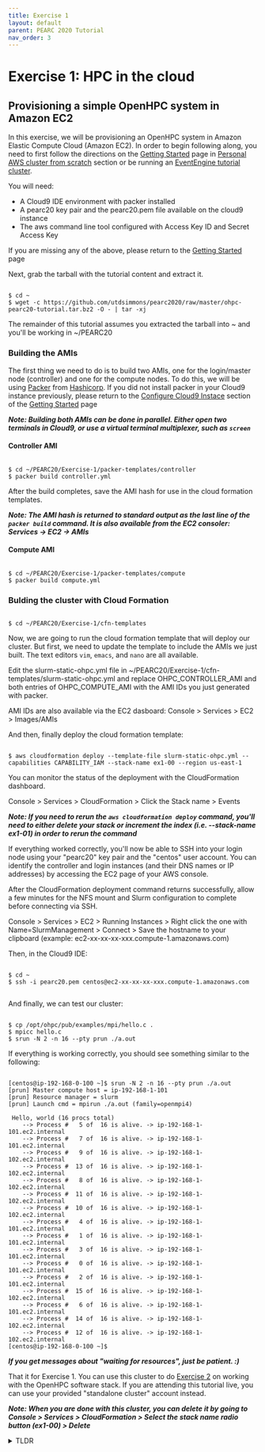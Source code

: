 ```yaml
---
title: Exercise 1
layout: default
parent: PEARC 2020 Tutorial
nav_order: 3
---
```



# Exercise 1: HPC in the cloud
## Provisioning a simple OpenHPC system in Amazon EC2


In this exercise, we will be provisioning an OpenHPC system in Amazon Elastic Compute Cloud (Amazon EC2). 
In order to begin following along, you need to first follow the directions on the [Getting Started](getting-started.html) page in [Personal AWS cluster from scratch](getting-started.html#personal-aws-cluster-from-scratch) section or be running an [EventEngine tutorial cluster](getting-started.html#eventengine-tutorial-cluster). 

You will need:

* A Cloud9 IDE environment with packer installed
* A pearc20 key pair and the pearc20.pem file available on the cloud9 instance
* The aws command line tool configured with Access Key ID and Secret Access Key

If you are missing any of the above, please return to the [Getting Started](getting-started.html) page


Next, grab the tarball with the tutorial content and extract it.

~~~

$ cd ~
$ wget -c https://github.com/utdsimmons/pearc2020/raw/master/ohpc-pearc20-tutorial.tar.bz2 -O - | tar -xj

~~~

The remainder of this tutorial assumes you extracted the tarball into ~ and you'll be working in ~/PEARC20



### Building the AMIs

The first thing we need to do is to build two AMIs, one for the login/master node (controller) and one for the compute nodes.
To do this, we will be using [Packer](https://www.packer.io/) from [Hashicorp](https://www.hashicorp.com/). 
If you did not install packer in your Cloud9 instance previously, please return to the [Configure Cloud9 Instace](getting-started.html#create-and-configure-cloud9-instance) section of the [Getting Started](getting-started.html) page

***Note: Building both AMIs can be done in parallel. Either open two terminals in Cloud9, or use a virtual terminal multiplexer, such as `screen`***

#### Controller AMI

~~~

$ cd ~/PEARC20/Exercise-1/packer-templates/controller
$ packer build controller.yml

~~~

After the build completes, save the AMI hash for use in the cloud formation templates.


***Note: The AMI hash is returned to standard output as the last line of the `packer build` command. It is also available from the EC2 consoler: Services -> EC2 -> AMIs***

#### Compute AMI

~~~

$ cd ~/PEARC20/Exercise-1/packer-templates/compute
$ packer build compute.yml

~~~

### Bulding the cluster with Cloud Formation

~~~

$ cd ~/PEARC20/Exercise-1/cfn-templates

~~~

Now, we are going to run the cloud formation template that will deploy our cluster.
But first, we need to update the template to include the AMIs we just built. The text editors `vim`, `emacs`, and `nano` are all available.


Edit the slurm-static-ohpc.yml file in ~/PEARC20/Exercise-1/cfn-templates/slurm-static-ohpc.yml and replace OHPC_CONTROLLER_AMI and both entries of OHPC_COMPUTE_AMI with the AMI IDs you just generated with packer.

AMI IDs are also available via the EC2 dasboard: Console > Services > EC2 > Images/AMIs 

And then, finally deploy the cloud formation template:

~~~

$ aws cloudformation deploy --template-file slurm-static-ohpc.yml --capabilities CAPABILITY_IAM --stack-name ex1-00 --region us-east-1

~~~

You can monitor the status of the deployment with the CloudFormation dashboard.

Console > Services > CloudFormation > Click the Stack name > Events

***Note: If you need to rerun the `aws cloudformation deploy` command, you'll need to either delete your stack or increment the index (i.e. --stack-name ex1-01) in order to rerun the command***

If everything worked correctly, you'll now be able to SSH into your login node using your "pearc20" key pair and the "centos" user account. You can identify the controller and login instances (and their DNS names or IP addresses) by accessing the EC2 page of your AWS console.

After the CloudFormation deployment command returns successfully, allow a few minutes for the NFS mount and Slurm configuration to complete before connecting via SSH.

Console > Services > EC2 > Running Instances > Right click the one with Name=SlurmManagement > Connect > Save the hostname to your clipboard (example: ec2-xx-xx-xx-xxx.compute-1.amazonaws.com)

Then, in the Cloud9 IDE:

~~~

$ cd ~
$ ssh -i pearc20.pem centos@ec2-xx-xx-xx-xxx.compute-1.amazonaws.com


~~~

And finally, we can test our cluster:

~~~

$ cp /opt/ohpc/pub/examples/mpi/hello.c .
$ mpicc hello.c
$ srun -N 2 -n 16 --pty prun ./a.out 

~~~

If everything is working correctly, you should see something similar to the following:

~~~

[centos@ip-192-168-0-100 ~]$ srun -N 2 -n 16 --pty prun ./a.out 
[prun] Master compute host = ip-192-168-1-101
[prun] Resource manager = slurm
[prun] Launch cmd = mpirun ./a.out (family=openmpi4)

 Hello, world (16 procs total)
    --> Process #   5 of  16 is alive. -> ip-192-168-1-101.ec2.internal
    --> Process #   7 of  16 is alive. -> ip-192-168-1-101.ec2.internal
    --> Process #   9 of  16 is alive. -> ip-192-168-1-102.ec2.internal
    --> Process #  13 of  16 is alive. -> ip-192-168-1-102.ec2.internal
    --> Process #   8 of  16 is alive. -> ip-192-168-1-102.ec2.internal
    --> Process #  11 of  16 is alive. -> ip-192-168-1-102.ec2.internal
    --> Process #  10 of  16 is alive. -> ip-192-168-1-102.ec2.internal
    --> Process #   4 of  16 is alive. -> ip-192-168-1-101.ec2.internal
    --> Process #   1 of  16 is alive. -> ip-192-168-1-101.ec2.internal
    --> Process #   3 of  16 is alive. -> ip-192-168-1-101.ec2.internal
    --> Process #   0 of  16 is alive. -> ip-192-168-1-101.ec2.internal
    --> Process #   2 of  16 is alive. -> ip-192-168-1-101.ec2.internal
    --> Process #  15 of  16 is alive. -> ip-192-168-1-102.ec2.internal
    --> Process #   6 of  16 is alive. -> ip-192-168-1-101.ec2.internal
    --> Process #  14 of  16 is alive. -> ip-192-168-1-102.ec2.internal
    --> Process #  12 of  16 is alive. -> ip-192-168-1-102.ec2.internal
[centos@ip-192-168-0-100 ~]$ 

~~~

***If you get messages about "waiting for resources", just be patient. :)***

That it for Exercise 1. You can use this cluster to do [Exercise 2](exercise2.html) on working with the OpenHPC software stack.
If you are attending this tutorial live, you can use your provided "standalone cluster" account instead.

***Note: When you are done with this cluster, you can delete it by going to Console > Services > CloudFormation > Select the stack name radio button (ex1-00) > Delete***

<details>
    <summary>TLDR</summary>
    Simply copy/paste these commands into Cloud9 IDE to continue to Exercise 2
    <pre>
        <code>bash <(curl -s https://raw.githubusercontent.com/utdsimmons/pearc2020/master/Ex1-TLDR.sh)
</code>
    </pre>
</details>

